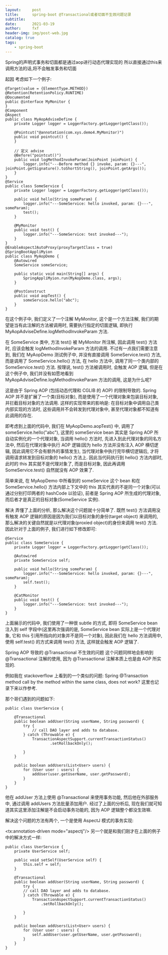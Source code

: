 ```yaml
---
layout:     post
title:      spring-boot @Transactional或者切面不生效问题记录
subtitle:   
date:       2021-03-19
author:     fxf
header-img: img/post-web.jpg
catalog: true
tags:
    - spring-boot
---
```


Spring的声明式事务和切面都是通过aop进行动态代理实现的
所以直接通过this来调用方法的话,将不会触发事务和切面

起因
考虑如下一个例子:
```
@Target(value = {ElementType.METHOD})
@Retention(RetentionPolicy.RUNTIME)
@Documented
public @interface MyMonitor {
}
@Component
@Aspect
public class MyAopAdviseDefine {
    private Logger logger = LoggerFactory.getLogger(getClass());
 
    @Pointcut("@annotation(com.xys.demo4.MyMonitor)")
    public void pointcut() {
    }
 
    // 定义 advise
    @Before("pointcut()")
    public void logMethodInvokeParam(JoinPoint joinPoint) {
        logger.info("---Before method {} invoke, param: {}---", joinPoint.getSignature().toShortString(), joinPoint.getArgs());
    }
}
@Service
public class SomeService {
    private Logger logger = LoggerFactory.getLogger(getClass());
 
    public void hello(String someParam) {
        logger.info("---SomeService: hello invoked, param: {}---", someParam);
        test();
    }
 
    @MyMonitor
    public void test() {
        logger.info("---SomeService: test invoked---");
    }
}
@EnableAspectJAutoProxy(proxyTargetClass = true)
@SpringBootAppliMyion
public class MyAopDemo {
    @Autowired
    SomeService someService;
 
    public static void main(String[] args) {
        SpringAppliMyion.run(MyAopDemo.class, args);
    }
 
    @PostConstruct
    public void aopTest() {
        someService.hello("abc");
    }
}
```
在这个例子中, 我们定义了一个注解 MyMonitor, 这个是一个方法注解, 我们的期望是当有此注解的方法被调用时, 需要执行指定的切面逻辑, 即执行 MyAopAdviseDefine.logMethodInvokeParam 方法.

在 SomeService 类中, 方法 test() 被 MyMonitor 所注解, 因此调用 test() 方法时, 应该会触发 logMethodInvokeParam 方法的调用. 不过有一点我们需要注意到, 我们在 MyAopDemo 测试例子中, 并没有直接调用 SomeService.test() 方法, 而是调用了 SomeService.hello() 方法, 在 hello 方法中, 调用了同一个类内部的 SomeService.test() 方法. 按理说, test() 方法被调用时, 会触发 AOP 逻辑, 但是在这个例子中, 我们并没有如愿地看到 MyAopAdviseDefine.logMethodInvokeParam 方法的调用, 这是为什么呢?

这是由于 Spring AOP (包括动态代理和 CGLIB 的 AOP) 的限制导致的. Spring AOP 并不是扩展了一个类(目标对象), 而是使用了一个代理对象来包装目标对象, 并拦截目标对象的方法调用. 这样的实现带来的影响是: 在目标对象中调用自己类内部实现的方法时, 这些调用并不会转发到代理对象中, 甚至代理对象都不知道有此调用的存在.

即考虑到上面的代码中, 我们在 MyAopDemo.aopTest() 中, 调用了 someService.hello("abc"), 这里的 someService bean 其实是 Spring AOP 所自动实例化的一个代理对象, 当调用 hello() 方法时, 先进入到此代理对象的同名方法中, 然后在代理对象中执行 AOP 逻辑(因为 hello 方法并没有注入 AOP 横切逻辑, 因此调用它不会有额外的事情发生), 当代理对象中执行完毕横切逻辑后, 才将调用请求转发到目标对象的 hello() 方法上. 因此当代码执行到 hello() 方法内部时, 此时的 this 其实就不是代理对象了, 而是目标对象, 因此再调用 SomeService.test() 自然就没有 AOP 效果了.

简单来说, 在 MyAopDemo 中所看到的 someService 这个 bean 和在 SomeService.hello() 方法内部上下文中的 this 其实代表的不是同一个对象(可以通过分别打印两者的 hashCode 以验证), 前者是 Spring AOP 所生成的代理对象, 而后者才是真正的目标对象(SomeService 实例).

解决
弄懂了上面的分析, 那么解决这个问题就十分简单了. 既然 test() 方法调用没有触发 AOP 逻辑的原因是因为我们以目标对象的身份(target object) 来调用的, 那么解决的关键自然就是以代理对象(proxied object)的身份来调用 test() 方法.
因此针对于上面的例子, 我们进行如下修改即可:

```
@Service
public class SomeService {
    private Logger logger = LoggerFactory.getLogger(getClass());
 
    @Autowired
    private SomeService self;
 
    public void hello(String someParam) {
        logger.info("---SomeService: hello invoked, param: {}---", someParam);
        self.test();
    }
 
    @CatMonitor
    public void test() {
        logger.info("---SomeService: test invoked---");
    }
}
```
上面展示的代码中, 我们使用了一种很 subtle 的方式, 即将 SomeService bean 注入到 self 字段中(这里再次强调的是, SomeService bean 实际上是一个代理对象, 它和 this 引用所指向的对象并不是同一个对象), 因此我们在 hello 方法调用中, 使用 self.test() 的方式来调用 test() 方法, 这样就会触发 AOP 逻辑了.

Spring AOP 导致的 @Transactional 不生效的问题
这个问题同样地会影响到 @Transactional 注解的使用, 因为 @Transactional 注解本质上也是由 AOP 所实现的.

例如我在 stackoverflow 上看到的一个类似的问题: Spring @Transaction method call by the method within the same class, does not work?
这里也记录下来以作参考.

那个哥们遇到的问题如下:
```
public class UserService {
 
    @Transactional
    public boolean addUser(String userName, String password) {
        try {
            // call DAO layer and adds to database.
        } catch (Throwable e) {
            TransactionAspectSupport.currentTransactionStatus()
                    .setRollbackOnly();
 
        }
    }
 
    public boolean addUsers(List<User> users) {
        for (User user : users) {
            addUser(user.getUserName, user.getPassword);
        }
    } 
}
```
他在 addUser 方法上使用 @Transactional 来使用事务功能, 然后他在外部服务中, 通过调用 addUsers 方法批量添加用户. 经过了上面的分析后, 现在我们就可知道其实这里添加注解是不会启动事务功能的, 因为 AOP 逻辑整个都没生效嘛.

解决这个问题的方法有两个, 一个是使用 AspectJ 模式的事务实现:

<tx:annotation-driven mode="aspectj"/>
另一个就是和我们刚才在上面的例子中的解决方式一样:
```
public class UserService {
    private UserService self;
 
    public void setSelf(UserService self) {
        this.self = self;
    }
 
    @Transactional
    public boolean addUser(String userName, String password) {
        try {
        // call DAO layer and adds to database.
        } catch (Throwable e) {
            TransactionAspectSupport.currentTransactionStatus()
                .setRollbackOnly();
 
        }
    }
 
    public boolean addUsers(List<User> users) {
        for (User user : users) {
            self.addUser(user.getUserName, user.getPassword);
        }
    } 
}
```
